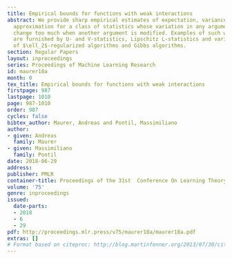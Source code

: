 ```yaml
---
title: Empirical bounds for functions with weak interactions
abstract: We provide sharp empirical estimates of expectation, variance and normal
  approximation for a class of statistics whose variation in any argument does not
  change too much when another argument is modified. Examples of such weak interactions
  are furnished by U- and V-statistics, Lipschitz L-statistics and various error functionals
  of $\ell_2$-regularized algorithms and Gibbs algorithms.
section: Regular Papers
layout: inproceedings
series: Proceedings of Machine Learning Research
id: maurer18a
month: 0
tex_title: Empirical bounds for functions with weak interactions
firstpage: 987
lastpage: 1010
page: 987-1010
order: 987
cycles: false
bibtex_author: Maurer, Andreas and Pontil, Massimiliano
author:
- given: Andreas
  family: Maurer
- given: Massimiliano
  family: Pontil
date: 2018-06-29
address: 
publisher: PMLR
container-title: Proceedings of the 31st  Conference On Learning Theory
volume: '75'
genre: inproceedings
issued:
  date-parts:
  - 2018
  - 6
  - 29
pdf: http://proceedings.mlr.press/v75/maurer18a/maurer18a.pdf
extras: []
# Format based on citeproc: http://blog.martinfenner.org/2013/07/30/citeproc-yaml-for-bibliographies/
---
```

